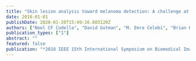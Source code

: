 ```yaml
---
title: "Skin lesion analysis toward melanoma detection: A challenge at the 2017 international symposium on biomedical imaging (isbi), hosted by the international skin imaging collaboration (isic)"
date: 2018-01-01
publishDate: 2020-01-20T15:49:16.603120Z
authors: ["Noel CF Codella", "David Gutman", "M. Emre Celebi", "Brian Helba", "Michael A. Marchetti", "Stephen W. Dusza", "Aadi Kalloo", "Konstantinos Liopyris", "Nabin Mishra", "Harald Kittler"]
publication_types: ["1"]
abstract: ""
featured: false
publication: "*2018 IEEE 15th International Symposium on Biomedical Imaging (ISBI 2018)*"
---
```


